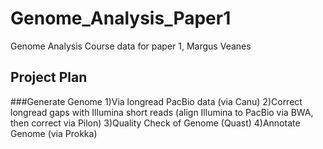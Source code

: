 # Genome_Analysis_Paper1
Genome Analysis Course data for paper 1, Margus Veanes
## Project Plan
###Generate Genome
1)Via longread PacBio data (via Canu)
2)Correct longread gaps with Illumina short reads (align Illumina to PacBio via BWA, then correct via Pilon)
3)Quality Check of Genome (Quast)
4)Annotate Genome (via Prokka)
